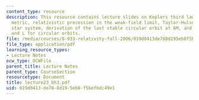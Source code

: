 ```yaml
---
content_type: resource
description: This resource contains lecture slides on Keplers third law in the Schwarzschild
  metric, relativistic precession in the weak-field limit, Taylor-Hulse binary neutron
  star system, derivation of the last stable circular orbit at 6M, and analytic E
  and L for circular orbits.
file: /media/courses/8-033-relativity-fall-2006/019d0413de788d195eb8f5befbdc49e1_lecture23_bh3.pdf
file_type: application/pdf
learning_resource_types:
- Lecture Notes
ocw_type: OCWFile
parent_title: Lecture Notes
parent_type: CourseSection
resourcetype: Document
title: lecture23_bh3.pdf
uid: 019d0413-de78-8d19-5eb8-f5befbdc49e1
---
```

